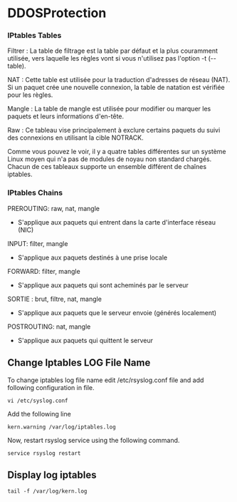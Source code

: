 # DDOSProtection

### IPtables Tables

Filtrer : La table de filtrage est la table par défaut et la plus couramment utilisée, vers laquelle les règles vont si vous n'utilisez pas l'option -t (--table).

NAT : Cette table est utilisée pour la traduction d'adresses de réseau (NAT). Si un paquet crée une nouvelle connexion, la table de natation est vérifiée pour les règles.

Mangle : La table de mangle est utilisée pour modifier ou marquer les paquets et leurs informations d'en-tête.

Raw : Ce tableau vise principalement à exclure certains paquets du suivi des connexions en utilisant la cible NOTRACK.

Comme vous pouvez le voir, il y a quatre tables différentes sur un système Linux moyen qui n'a pas de modules de noyau non standard chargés. Chacun de ces tableaux supporte un ensemble différent de chaînes iptables.

### IPtables Chains

PREROUTING: raw, nat, mangle
- S'applique aux paquets qui entrent dans la carte d'interface réseau (NIC)

INPUT: filter, mangle
- S'applique aux paquets destinés à une prise locale

FORWARD: filter, mangle
- S'applique aux paquets qui sont acheminés par le serveur

SORTIE : brut, filtre, nat, mangle
- S'applique aux paquets que le serveur envoie (générés localement)

POSTROUTING: nat, mangle
- S'applique aux paquets qui quittent le serveur

Change Iptables LOG File Name
-----------------------------

To change iptables log file name edit /etc/rsyslog.conf file and add following configuration in file.

`vi /etc/syslog.conf`

Add the following line

`kern.warning /var/log/iptables.log`

Now, restart rsyslog service using the following command.

`service rsyslog restart`

Display log iptables
-----------------------------

`tail -f /var/log/kern.log`
